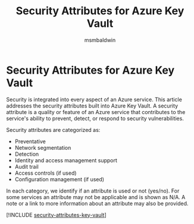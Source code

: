 ﻿---
title: Security Attributes for Azure Key Vault
description: A checklist of common security attributes for evaluating Azure Key Vault
services: key-vault
documentationcenter: ''
author: msmbaldwin
manager: barbkess

ms.service: key-vault
ms.topic: conceptual
ms.date: 01/31/2019
ms.author: mbaldwin

---
# Security Attributes for Azure Key Vault

Security is integrated into every aspect of an Azure service. This article addresses the security attributes built into Azure Key Vault. A security attribute is a quality or feature of an Azure service that contributes to the service's ability to prevent, detect, or respond to security vulnerabilities.

Security attributes are categorized as:
* Preventative
* Network segmentation
* Detection
* Identity and access management support
* Audit trail
* Access controls (if used)
* Configuration management (if used)

In each category, we identify if an attribute is used or not (yes/no). For some services an attribute may not be applicable and is shown as N/A. A note or a link to more information about an attribute may also be provided.


[!INCLUDE [security-attributes-key-vault](../../includes/security-attributes-key-vault.md)]